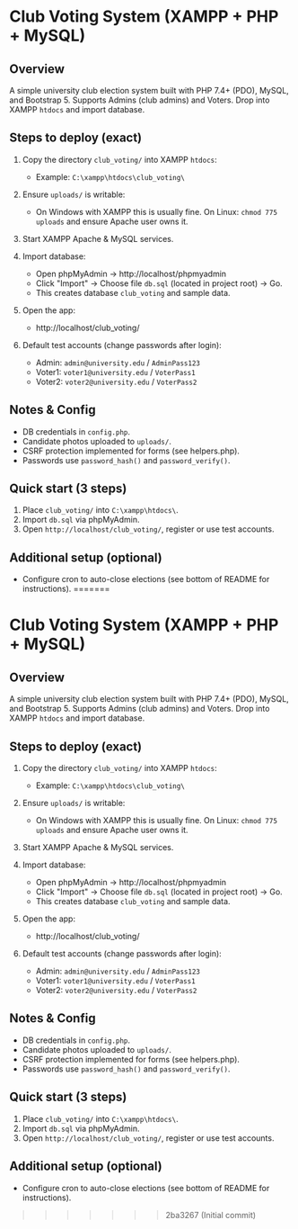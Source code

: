 # Club Voting System (XAMPP + PHP + MySQL)

## Overview
A simple university club election system built with PHP 7.4+ (PDO), MySQL, and Bootstrap 5. Supports Admins (club admins) and Voters. Drop into XAMPP `htdocs` and import database.

## Steps to deploy (exact)
1. Copy the directory `club_voting/` into XAMPP `htdocs`:
   - Example: `C:\xampp\htdocs\club_voting\`

2. Ensure `uploads/` is writable:
   - On Windows with XAMPP this is usually fine. On Linux: `chmod 775 uploads` and ensure Apache user owns it.

3. Start XAMPP Apache & MySQL services.

4. Import database:
   - Open phpMyAdmin -> http://localhost/phpmyadmin
   - Click "Import" -> Choose file `db.sql` (located in project root) -> Go.
   - This creates database `club_voting` and sample data.

5. Open the app:
   - http://localhost/club_voting/

6. Default test accounts (change passwords after login):
   - Admin: `admin@university.edu` / `AdminPass123`
   - Voter1: `voter1@university.edu` / `VoterPass1`
   - Voter2: `voter2@university.edu` / `VoterPass2`

## Notes & Config
- DB credentials in `config.php`.
- Candidate photos uploaded to `uploads/`.
- CSRF protection implemented for forms (see helpers.php).
- Passwords use `password_hash()` and `password_verify()`.

## Quick start (3 steps)
1. Place `club_voting/` into `C:\xampp\htdocs\`.
2. Import `db.sql` via phpMyAdmin.
3. Open `http://localhost/club_voting/`, register or use test accounts.

## Additional setup (optional)
- Configure cron to auto-close elections (see bottom of README for instructions).
=======
# Club Voting System (XAMPP + PHP + MySQL)

## Overview
A simple university club election system built with PHP 7.4+ (PDO), MySQL, and Bootstrap 5. Supports Admins (club admins) and Voters. Drop into XAMPP `htdocs` and import database.

## Steps to deploy (exact)
1. Copy the directory `club_voting/` into XAMPP `htdocs`:
   - Example: `C:\xampp\htdocs\club_voting\`

2. Ensure `uploads/` is writable:
   - On Windows with XAMPP this is usually fine. On Linux: `chmod 775 uploads` and ensure Apache user owns it.

3. Start XAMPP Apache & MySQL services.

4. Import database:
   - Open phpMyAdmin -> http://localhost/phpmyadmin
   - Click "Import" -> Choose file `db.sql` (located in project root) -> Go.
   - This creates database `club_voting` and sample data.

5. Open the app:
   - http://localhost/club_voting/

6. Default test accounts (change passwords after login):
   - Admin: `admin@university.edu` / `AdminPass123`
   - Voter1: `voter1@university.edu` / `VoterPass1`
   - Voter2: `voter2@university.edu` / `VoterPass2`

## Notes & Config
- DB credentials in `config.php`.
- Candidate photos uploaded to `uploads/`.
- CSRF protection implemented for forms (see helpers.php).
- Passwords use `password_hash()` and `password_verify()`.

## Quick start (3 steps)
1. Place `club_voting/` into `C:\xampp\htdocs\`.
2. Import `db.sql` via phpMyAdmin.
3. Open `http://localhost/club_voting/`, register or use test accounts.

## Additional setup (optional)
- Configure cron to auto-close elections (see bottom of README for instructions).
>>>>>>> 2ba3267 (Initial commit)
